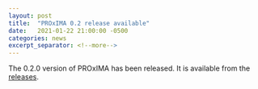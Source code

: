 ```yaml
---
layout: post
title:  "PROxIMA 0.2 release available"
date:   2021-01-22 21:00:00 -0500
categories: news
excerpt_separator: <!--more-->
---
```


The 0.2.0 version of PROxIMA has been released. It is available from the [releases](/releases).